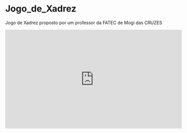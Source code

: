 # Jogo_de_Xadrez
Jogo de Xadrez proposto por um professor da FATEC de Mogi das CRUZES


<iframe width="560" height="315" src="https://youtu.be/B4iG74fbhc8" frameborder="0" allowfullscreen></iframe>
